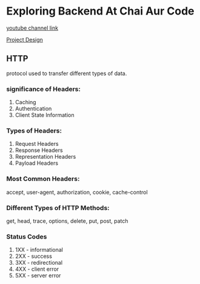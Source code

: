 # Exploring Backend At Chai Aur Code

[youtube channel link](https://www.youtube.com/@chaiaurcode)

[Project Design](https://app.eraser.io/workspace/YtPqZ1VogxGy1jzIDkzj)

## HTTP

protocol used to transfer different types of data.

### significance of Headers:

1. Caching
2. Authentication
3. Client State Information

### Types of Headers:

1. Request Headers
2. Response Headers
3. Representation Headers
4. Payload Headers

### Most Common Headers:

accept, user-agent, authorization, cookie, cache-control

### Different Types of HTTP Methods:

get, head, trace, options, delete, put, post, patch

### Status Codes

1. 1XX - informational
2. 2XX - success
3. 3XX - redirectional
4. 4XX - client error
5. 5XX - server error
